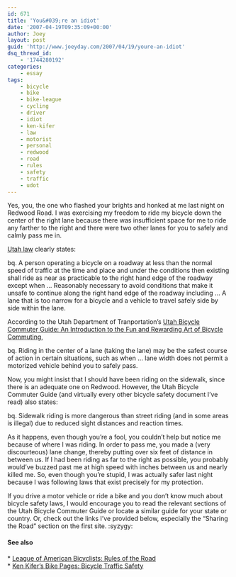 ```yaml
---
id: 671
title: 'You&#039;re an idiot'
date: '2007-04-19T09:35:09+00:00'
author: Joey
layout: post
guid: 'http://www.joeyday.com/2007/04/19/youre-an-idiot'
dsq_thread_id:
    - '1744280192'
categories:
    - essay
tags:
    - bicycle
    - bike
    - bike-league
    - cycling
    - driver
    - idiot
    - ken-kifer
    - law
    - motorist
    - personal
    - redwood
    - road
    - rules
    - safety
    - traffic
    - udot
---
```


Yes, you, the one who flashed your brights and honked at me last night on Redwood Road. I was exercising my freedom to ride my bicycle down the center of the right lane because there was insufficient space for me to ride any farther to the right and there were two other lanes for you to safely and calmly pass me in.

[Utah law](http://66.113.195.234/UT/Salt%20Lake%20City/11019000000013000.htm) clearly states:

bq. A person operating a bicycle on a roadway at less than the normal speed of traffic at the time and place and under the conditions then existing shall ride as near as practicable to the right hand edge of the roadway except when … Reasonably necessary to avoid conditions that make it unsafe to continue along the right hand edge of the roadway including … A lane that is too narrow for a bicycle and a vehicle to travel safely side by side within the lane.

According to the Utah Department of Tranportation’s [Utah Bicycle Commuter Guide: An Introduction to the Fun and Rewarding Art of Bicycle Commuting](http://www.udot.utah.gov/download.php/tid=1020/Bicycle%20Commuter%20Guide.pdf),

bq. Riding in the center of a lane (taking the lane) may be the safest course of action in certain situations, such as when … lane width does not permit a motorized vehicle behind you to safely pass.

Now, you might insist that I should have been riding on the sidewalk, since there is an adequate one on Redwood. However, the Utah Bicycle Commuter Guide (and virtually every other bicycle safety document I’ve read) also states:

bq. Sidewalk riding is more dangerous than street riding (and in some areas is illegal) due to reduced sight distances and reaction times.

As it happens, even though you’re a fool, you couldn’t help but notice me because of where I was riding. In order to pass me, you made a (very discourteous) lane change, thereby putting over six feet of distance in between us. If I had been riding as far to the right as possible, you probably would’ve buzzed past me at high speed with inches between us and nearly killed me. So, even though you’re stupid, I was actually safer last night because I was following laws that exist precisely for my protection.

If you drive a motor vehicle or ride a bike and you don’t know much about bicycle safety laws, I would encourage you to read the relevant sections of the Utah Bicycle Commuter Guide or locate a similar guide for your state or country. Or, check out the links I’ve provided below, especially the “Sharing the Road” section on the first site. :syzygy:

#### See also

\* [League of American Bicyclists: Rules of the Road](http://www.bikeleague.org/resources/better/roadrules.php)  
\* [Ken Kifer’s Bike Pages: Bicycle Traffic Safety](http://www.kenkifer.com/bikepages/traffic/index.htm)